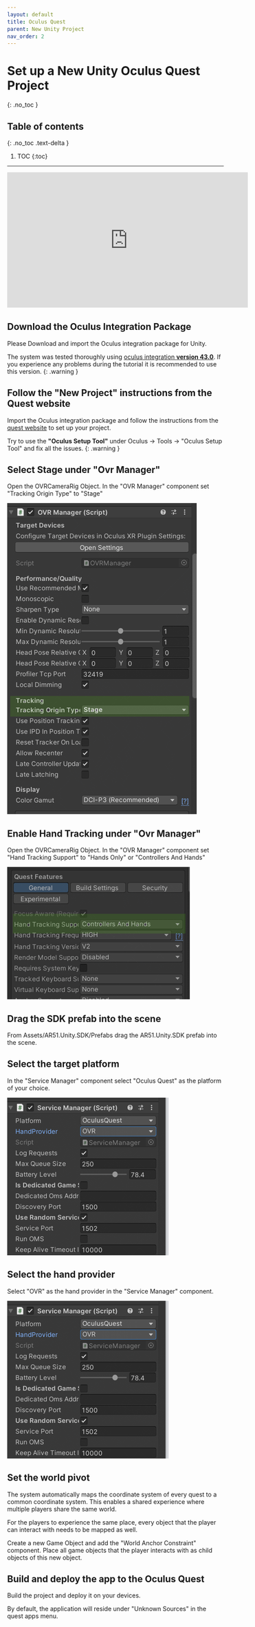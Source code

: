 ```yaml
---
layout: default
title: Oculus Quest
parent: New Unity Project
nav_order: 2
---
```


# Set up a New Unity Oculus Quest Project
{: .no_toc }

## Table of contents
{: .no_toc .text-delta }

1. TOC
{:toc}

---

<iframe width="560" height="315" src="https://www.youtube.com/embed/vr3xzahvIB0" frameborder="0" allowfullscreen></iframe>

## Download the Oculus Integration Package
Please Download and import the Oculus integration package for Unity.

The system was tested thoroughly using [oculus integration **version 43.0**](https://developer.oculus.com/downloads/package/unity-integration/43.0/). If you experience any problems during the tutorial it is recommended to use this version.
{: .warning }


## Follow the "New Project" instructions from the Quest website
Import the Oculus integration package and follow the instructions from the [quest website](https://developer.oculus.com/documentation/unity/unity-gs-overview/)  to set up your project.

Try to use the **"Oculus Setup Tool"** under Oculus -> Tools -> "Oculus Setup Tool" and fix all the issues.
{: .warning }

## Select Stage under "Ovr Manager"
Open the OVRCameraRig Object.
In the "OVR Manager" component set "Tracking Origin Type" to "Stage"

![oculus_stage](/assets/images/unity_quest_tracking_to_stage.png)


## Enable Hand Tracking under "Ovr Manager"
Open the OVRCameraRig Object.
In the "OVR Manager" component set "Hand Tracking Support" to "Hands Only" or "Controllers And Hands"

![hand_tracking](/assets/images/unity_quest_enable_hands.png)

## Drag the SDK prefab into the scene

From Assets/AR51.Unity.SDK/Prefabs drag the AR51.Unity.SDK prefab into the scene.

## Select the target platform
In the "Service Manager" component select "Oculus Quest" as the platform of your choice.

![hand_tracking](/assets/images/unity_platform_oculus.png)

## Select the hand provider
Select "OVR" as the hand provider in the "Service Manager" component.

![hand_tracking](/assets/images/unity_platform_oculus.png)

## Set the world pivot
The system automatically maps the coordinate system of every quest to a common coordinate system.
This enables a shared experience where multiple players share the same world.

For the players to experience the same place, every object that the player can interact with needs to be mapped as well.

Create a new Game Object and add the "World Anchor Constraint" component.
Place all game objects that the player interacts with as child objects of this new object.

## Build and deploy the app to the Oculus Quest
Build the project and deploy it on your devices.

By default, the application will reside under "Unknown Sources" in the quest apps menu.


